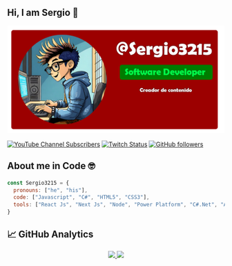 ## Hi, I am Sergio 👋

<!-- <img src="https://files.readme.io/8454025-Logo_Banner1.png" width="800"/>-->
<img src="./Logo Banner.png" width="800"/>

[![YouTube Channel Subscribers](https://img.shields.io/youtube/channel/subscribers/UCHTP63MP4d-svdh-zbZl3vQ?style=social)](https://www.youtube.com/channel/UCHTP63MP4d-svdh-zbZl3vQ?sub_confirmation=1)
[![Twitch Status](https://img.shields.io/twitch/status/principiante_en_programar?style=social)](https://www.twitch.tv/principiante_en_programar)
[![GitHub followers](https://img.shields.io/github/followers/Sergio3215?style=social)](https://github.com/Sergio3215)
<!-- ![Discord Shield](https://discordapp.com/api/guilds/807719549075980308/widget.png?style=shield) -->

<!--
### Acerca de mi 🤓

- 🏆 Power Platform Developer
- 🖥 React Js and Next Js Developer
- 💬 C#.Net Developer
- 📱 Mobile Developer (React Native with Expo)
-->

## About me in Code 🤓

```js
const Sergio3215 = {
  pronouns: ["he", "his"],
  code: ["Javascript", "C#", "HTML5", "CSS3"],
  tools: ["React Js", "Next Js", "Node", "Power Platform", "C#.Net", "ASP.NET MVC", "Tailwind", "React Native (Expo)"]
}
```


## 📈 GitHub Analytics

<p align="center">
<a href="https://github.com/Sergio3215">
  <img height="180em" src="https://github-readme-stats-eight-theta.vercel.app/api?username=Sergio3215&show_icons=true&theme=algolia&include_all_commits=true&count_private=true"/>
  <img height="180em" src="https://github-readme-stats-eight-theta.vercel.app/api/top-langs/?username=Sergio3215&layout=compact&langs_count=8&theme=algolia"/>
</a>
</p>

<!--
**Sergio3215/Sergio3215** is a ✨ _special_ ✨ repository because its `README.md` (this file) appears on your GitHub profile.

Here are some ideas to get you started:

- 🔭 I’m currently working on ...
- 🌱 I’m currently learning ...
- 👯 I’m looking to collaborate on ...
- 🤔 I’m looking for help with ...
- 💬 Ask me about ...
- 📫 How to reach me: ...
- 😄 Pronouns: ...
- ⚡ Fun fact: ...
-->

